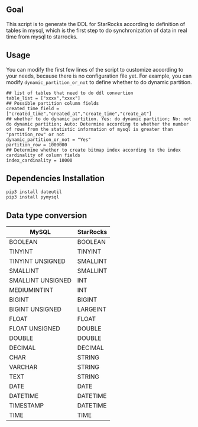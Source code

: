 ## Goal
This script is to generate the DDL for StarRocks according to definition of tables in mysql, which is the first step to do synchronization of data in real time from mysql to starrocks.

## Usage
You can modify the first few lines of the script to customize according to your needs, because there is no configuration file yet.
For example, you can modify ```dynamic_partition_or_not``` to define whether to do dynamic partition.
```
## list of tables that need to do ddl convertion
table_list = ["xxxx","xxxx"]
## Possible partition column fields
created_time_field = ["created_time","created_at","create_time","create_at"]
## whether to do dynamic partition. Yes: do dynamic partition; No: not do dynamic partition; Auto: Determine according to whether the number of rows from the statistic information of mysql is greater than "partition_row" or not
dynamic_partition_or_not = "Yes"
partition_row = 1000000
## Determine whether to create bitmap index according to the index cardinality of column fields
index_cardinality = 10000 
```

## Dependencies Installation
```
pip3 install dateutil
pip3 install pymysql
```

## Data type conversion
|        MySQL      | StarRocks |
| ----------------- | --------- |
| BOOLEAN           | BOOLEAN   |
| TINYINT           | TINYINT   |
| TINYINT UNSIGNED  | SMALLINT  |
| SMALLINT          | SMALLINT  |
| SMALLINT UNSIGNED | INT       |
| MEDIUMINTINT      | INT       |
| BIGINT            | BIGINT    |
| BIGINT UNSIGNED   | LARGEINT  |
| FLOAT             | FLOAT     |
| FLOAT UNSIGNED    | DOUBLE    |
| DOUBLE            | DOUBLE    |
| DECIMAL           | DECIMAL   |
| CHAR              | STRING    |
| VARCHAR           | STRING    |
| TEXT              | STRING    |
| DATE              | DATE      |
| DATETIME          | DATETIME  |
| TIMESTAMP         | DATETIME  |
| TIME              | TIME      |